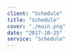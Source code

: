 ```yaml
---
client: "Schedule"
title: "Schedule"
cover: "./main.png"
date: "2017-10-25"
service: "Schedule"
---
```

